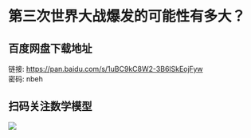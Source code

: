 # 第三次世界大战爆发的可能性有多大？

## 百度网盘下载地址

链接: https://pan.baidu.com/s/1uBC9kC8W2-3B6lSkEojFyw  
密码: nbeh

## 扫码关注数学模型
![](https://avatars3.githubusercontent.com/u/56642120?s=200&v=4)
